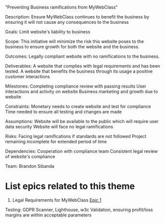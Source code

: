 "Preventing Business ramifications from MyWebClass"

Description: Ensure MyWebClass continues to benefit the business by ensuring it will not cause any consequences to the business

Goals: Limit website's liability to business

Scope: This initiative will minimize the risk this website poses to the business to ensure growth for both the website and the business.

Outcomes: Legally compliant website with no ramifications to the business.

Deliverables: A website that complies with legal requirements and has been tested.
A website that benefits the business through its usage a positive customer interactions

Milestones: Completing compliance review with passing results
User interactions and activity on website
Business marketing and growth due to website

Constraints: Monetary needs to create website and test for compliance
Time needed to ensure all testing and changes are made

Assumptions: Website will be available to the public which will require user data security
Website will face no legal ramifications

Risks: Facing legal ramifications if standards are not followed
Project remaining incomplete for extended period of time

Dependencies: Cooperation with compliance team
Consistent legal review of website's compliance

Team: Brandon Sibanda

# List epics related to this theme
1. Legal Requirements for MyWebClass [Epic 1](https://github.com/bsibanda3/mywebclass-agile-docs/blob/main/documentation/theme_1/initiatives/Epics/Legal%20Epic.md)

Testing: GDPR Scanner, Lighthouse, w3c Validation, ensuring profit/loss margins are within acceptable parameters
